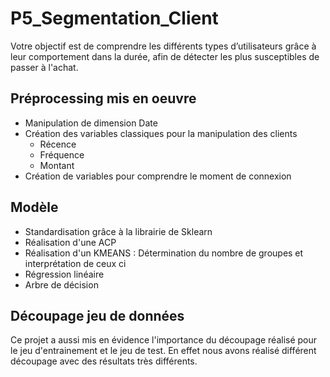 # P5_Segmentation_Client

Votre objectif est de comprendre les différents types d’utilisateurs grâce à
leur comportement dans la durée, afin de détecter les plus susceptibles de
passer à l'achat.

## Préprocessing mis en oeuvre
* Manipulation de dimension Date
* Création des variables classiques pour la manipulation des clients
   * Récence
   * Fréquence
   * Montant
* Création de variables pour comprendre le moment de connexion

## Modèle
* Standardisation grâce à la librairie de Sklearn
* Réalisation d'une ACP
* Réalisation d'un KMEANS : Détermination du nombre de groupes et interprétation de ceux ci
* Régression linéaire
* Arbre de décision

## Découpage jeu de données
Ce projet a aussi mis en évidence l'importance du découpage réalisé pour le jeu d'entrainement et le jeu de test.
En effet nous avons réalisé différent découpage avec des résultats très différents.
